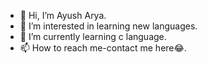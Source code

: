 - 👋 Hi, I’m Ayush Arya.
- 👀 I’m interested in learning new languages.
- 🌱 I’m currently learning c language.
- 📫 How to reach me-contact me here😂.

<!---
Ayush888-coder/Ayush888-coder is a ✨ special ✨ repository because its `README.md` (this file) appears on your GitHub profile.
You can click the Preview link to take a look at your changes.
--->
